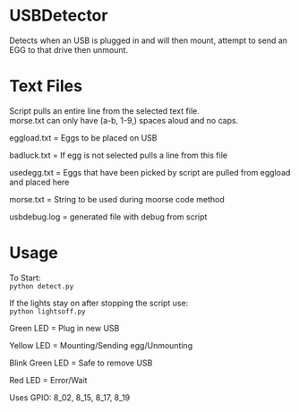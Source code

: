 USBDetector
===========

Detects when an USB is plugged in and will then mount, attempt to send an EGG to that drive then unmount.

Text Files
===========

Script pulls an entire line from the selected text file.<br>
morse.txt can only have (a-b, 1-9,) spaces aloud and no caps.

eggload.txt = Eggs to be placed on USB

badluck.txt = If egg is not selected pulls a line from this file

usedegg.txt = Eggs that have been picked by script are pulled from eggload and placed here

morse.txt = String to be used during moorse code method

usbdebug.log = generated file with debug from script

Usage
===========

To Start:<br>
`python detect.py`

If the lights stay on after stopping the script use:<br>
`python lightsoff.py`

Green LED = Plug in new USB

Yellow LED = Mounting/Sending egg/Unmounting

Blink Green LED = Safe to remove USB

Red LED = Error/Wait

Uses GPIO: 8_02, 8_15, 8_17, 8_19
